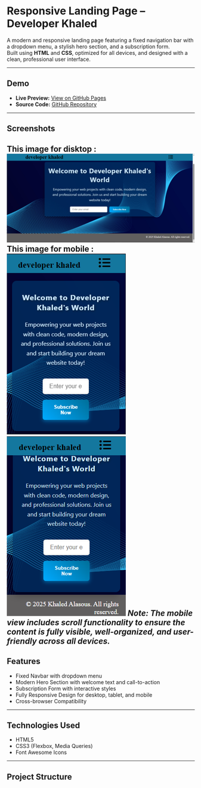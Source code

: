 # Responsive Landing Page – Developer Khaled

A modern and responsive landing page featuring a fixed navigation bar with a dropdown menu, a stylish hero section, and a subscription form.  
Built using **HTML** and **CSS**, optimized for all devices, and designed with a clean, professional user interface.

---

## Demo
- **Live Preview:** [View on GitHub Pages](https://KhaledAlasous.github.io/Landing_page/)
- **Source Code:** [GitHub Repository](https://github.com/KhaledAlasous/Landing_page)

---

## Screenshots
This image for disktop :
![Landing Page Screenshot](Screenshot1.png)  
This image for mobile :
![Mobile View](Screenshot2.png)
![Mobile View](Screenshot3.png)
*Note: The mobile view includes scroll functionality to ensure the content is fully visible, well-organized, and user-friendly across all devices.*
---

##  Features
- Fixed Navbar with dropdown menu  
- Modern Hero Section with welcome text and call-to-action  
- Subscription Form with interactive styles  
- Fully Responsive Design for desktop, tablet, and mobile  
- Cross-browser Compatibility  

---

## Technologies Used
- HTML5  
- CSS3 (Flexbox, Media Queries)  
- Font Awesome Icons  

---

## Project Structure
